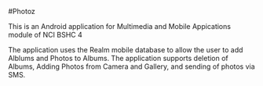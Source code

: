 #Photoz

This is an Android application for Multimedia and Mobile Appications module of NCI BSHC 4  

The application uses the Realm mobile database to allow the user to add Alblums and Photos to Albums. The application supports deletion of Albums, Adding Photos from Camera and Gallery, and sending of photos via SMS.
